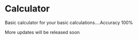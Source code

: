 # Calculator
Basic calculator for your basic calculations....Accuracy 100%

 
More updates will be released soon
